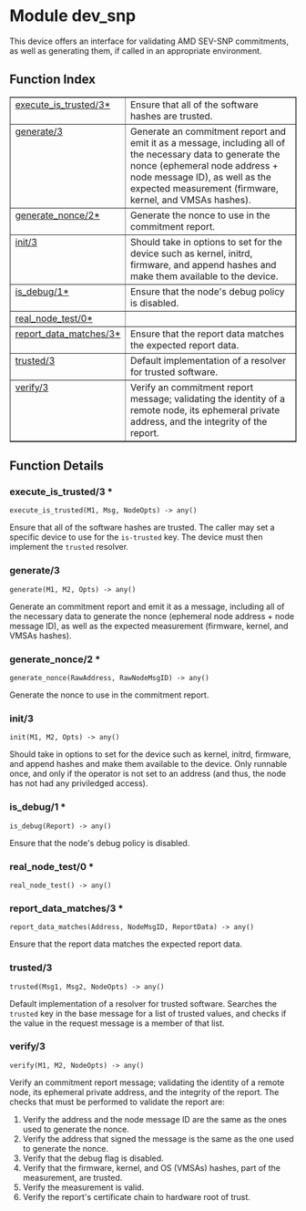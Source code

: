 

# Module dev_snp #

This device offers an interface for validating AMD SEV-SNP commitments,
as well as generating them, if called in an appropriate environment.

<a name="index"></a>

## Function Index ##


<table width="100%" border="1" cellspacing="0" cellpadding="2" summary="function index"><tr><td valign="top"><a href="#execute_is_trusted-3">execute_is_trusted/3*</a></td><td>Ensure that all of the software hashes are trusted.</td></tr><tr><td valign="top"><a href="#generate-3">generate/3</a></td><td>Generate an commitment report and emit it as a message, including all of
the necessary data to generate the nonce (ephemeral node address + node
message ID), as well as the expected measurement (firmware, kernel, and VMSAs
hashes).</td></tr><tr><td valign="top"><a href="#generate_nonce-2">generate_nonce/2*</a></td><td>Generate the nonce to use in the commitment report.</td></tr><tr><td valign="top"><a href="#init-3">init/3</a></td><td>Should take in options to set for the device such as kernel, initrd, firmware,
and append hashes and make them available to the device.</td></tr><tr><td valign="top"><a href="#is_debug-1">is_debug/1*</a></td><td>Ensure that the node's debug policy is disabled.</td></tr><tr><td valign="top"><a href="#real_node_test-0">real_node_test/0*</a></td><td></td></tr><tr><td valign="top"><a href="#report_data_matches-3">report_data_matches/3*</a></td><td>Ensure that the report data matches the expected report data.</td></tr><tr><td valign="top"><a href="#trusted-3">trusted/3</a></td><td>Default implementation of a resolver for trusted software.</td></tr><tr><td valign="top"><a href="#verify-3">verify/3</a></td><td>Verify an commitment report message; validating the identity of a
remote node, its ephemeral private address, and the integrity of the report.</td></tr></table>


<a name="functions"></a>

## Function Details ##

<a name="execute_is_trusted-3"></a>

### execute_is_trusted/3 * ###

`execute_is_trusted(M1, Msg, NodeOpts) -> any()`

Ensure that all of the software hashes are trusted. The caller may set
a specific device to use for the `is-trusted` key. The device must then
implement the `trusted` resolver.

<a name="generate-3"></a>

### generate/3 ###

`generate(M1, M2, Opts) -> any()`

Generate an commitment report and emit it as a message, including all of
the necessary data to generate the nonce (ephemeral node address + node
message ID), as well as the expected measurement (firmware, kernel, and VMSAs
hashes).

<a name="generate_nonce-2"></a>

### generate_nonce/2 * ###

`generate_nonce(RawAddress, RawNodeMsgID) -> any()`

Generate the nonce to use in the commitment report.

<a name="init-3"></a>

### init/3 ###

`init(M1, M2, Opts) -> any()`

Should take in options to set for the device such as kernel, initrd, firmware,
and append hashes and make them available to the device. Only runnable once,
and only if the operator is not set to an address (and thus, the node has not
had any priviledged access).

<a name="is_debug-1"></a>

### is_debug/1 * ###

`is_debug(Report) -> any()`

Ensure that the node's debug policy is disabled.

<a name="real_node_test-0"></a>

### real_node_test/0 * ###

`real_node_test() -> any()`

<a name="report_data_matches-3"></a>

### report_data_matches/3 * ###

`report_data_matches(Address, NodeMsgID, ReportData) -> any()`

Ensure that the report data matches the expected report data.

<a name="trusted-3"></a>

### trusted/3 ###

`trusted(Msg1, Msg2, NodeOpts) -> any()`

Default implementation of a resolver for trusted software. Searches the
`trusted` key in the base message for a list of trusted values, and checks
if the value in the request message is a member of that list.

<a name="verify-3"></a>

### verify/3 ###

`verify(M1, M2, NodeOpts) -> any()`

Verify an commitment report message; validating the identity of a
remote node, its ephemeral private address, and the integrity of the report.
The checks that must be performed to validate the report are:
1. Verify the address and the node message ID are the same as the ones
used to generate the nonce.
2. Verify the address that signed the message is the same as the one used
to generate the nonce.
3. Verify that the debug flag is disabled.
4. Verify that the firmware, kernel, and OS (VMSAs) hashes, part of the
measurement, are trusted.
5. Verify the measurement is valid.
6. Verify the report's certificate chain to hardware root of trust.

